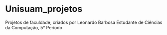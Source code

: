 # Unisuam_projetos

Projetos de faculdade, criados por Leonardo Barbosa
Estudante de Ciências da Computação, 5° Período
